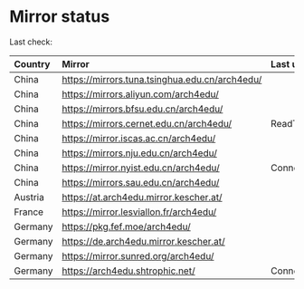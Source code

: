 <script src="./time.js"></script>
# Mirror status
Last check: <script type="text/javascript">localize(1752989478.1752508);</script>

|Country|Mirror|Last update|
|:------|:-----|:----------|
|China|https://mirrors.tuna.tsinghua.edu.cn/arch4edu/|<script type="text/javascript">localize(1752951143);</script>|
|China|https://mirrors.aliyun.com/arch4edu/|<script type="text/javascript">localize(1752951143);</script>|
|China|https://mirrors.bfsu.edu.cn/arch4edu/|<script type="text/javascript">localize(1752951143);</script>|
|China|https://mirrors.cernet.edu.cn/arch4edu/|ReadTimeout|
|China|https://mirror.iscas.ac.cn/arch4edu/|<script type="text/javascript">localize(1752951143);</script>|
|China|https://mirrors.nju.edu.cn/arch4edu/|<script type="text/javascript">localize(1752951143);</script>|
|China|https://mirror.nyist.edu.cn/arch4edu/|ConnectionError|
|China|https://mirrors.sau.edu.cn/arch4edu/|<script type="text/javascript">localize(1752259981);</script>|
|Austria|https://at.arch4edu.mirror.kescher.at/|<script type="text/javascript">localize(1752951143);</script>|
|France|https://mirror.lesviallon.fr/arch4edu/|<script type="text/javascript">localize(1752951143);</script>|
|Germany|https://pkg.fef.moe/arch4edu/|<script type="text/javascript">localize(1752951143);</script>|
|Germany|https://de.arch4edu.mirror.kescher.at/|<script type="text/javascript">localize(1752951143);</script>|
|Germany|https://mirror.sunred.org/arch4edu/|<script type="text/javascript">localize(1752951143);</script>|
|Germany|https://arch4edu.shtrophic.net/|ConnectionError|

<script src="./tablefilter/tablefilter.js"></script>
<script src="./table.js"></script>